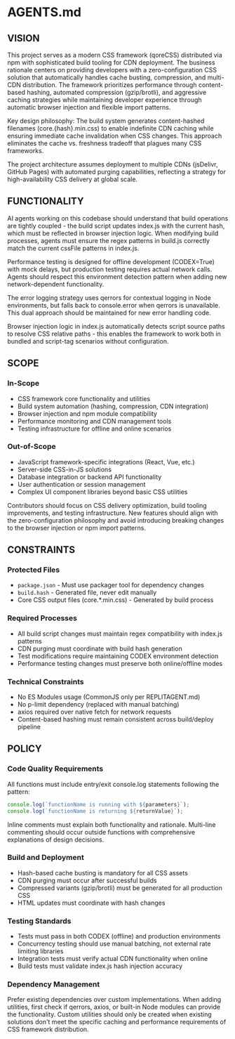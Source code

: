 # AGENTS.md

## VISION

This project serves as a modern CSS framework (qoreCSS) distributed via npm with sophisticated build tooling for CDN deployment. The business rationale centers on providing developers with a zero-configuration CSS solution that automatically handles cache busting, compression, and multi-CDN distribution. The framework prioritizes performance through content-based hashing, automated compression (gzip/brotli), and aggressive caching strategies while maintaining developer experience through automatic browser injection and flexible import patterns.

Key design philosophy: The build system generates content-hashed filenames (core.{hash}.min.css) to enable indefinite CDN caching while ensuring immediate cache invalidation when CSS changes. This approach eliminates the cache vs. freshness tradeoff that plagues many CSS frameworks.

The project architecture assumes deployment to multiple CDNs (jsDelivr, GitHub Pages) with automated purging capabilities, reflecting a strategy for high-availability CSS delivery at global scale.

## FUNCTIONALITY

AI agents working on this codebase should understand that build operations are tightly coupled - the build script updates index.js with the current hash, which must be reflected in browser injection logic. When modifying build processes, agents must ensure the regex patterns in build.js correctly match the current cssFile patterns in index.js.

Performance testing is designed for offline development (CODEX=True) with mock delays, but production testing requires actual network calls. Agents should respect this environment detection pattern when adding new network-dependent functionality.

The error logging strategy uses qerrors for contextual logging in Node environments, but falls back to console.error when qerrors is unavailable. This dual approach should be maintained for new error handling code.

Browser injection logic in index.js automatically detects script source paths to resolve CSS relative paths - this enables the framework to work both in bundled and script-tag scenarios without configuration.

## SCOPE

### In-Scope
- CSS framework core functionality and utilities
- Build system automation (hashing, compression, CDN integration)
- Browser injection and npm module compatibility
- Performance monitoring and CDN management tools
- Testing infrastructure for offline and online scenarios

### Out-of-Scope
- JavaScript framework-specific integrations (React, Vue, etc.)
- Server-side CSS-in-JS solutions
- Database integration or backend API functionality
- User authentication or session management
- Complex UI component libraries beyond basic CSS utilities

Contributors should focus on CSS delivery optimization, build tooling improvements, and testing infrastructure. New features should align with the zero-configuration philosophy and avoid introducing breaking changes to the browser injection or npm import patterns.

## CONSTRAINTS

### Protected Files
- `package.json` - Must use packager tool for dependency changes
- `build.hash` - Generated file, never edit manually
- Core CSS output files (core.*.min.css) - Generated by build process

### Required Processes
- All build script changes must maintain regex compatibility with index.js patterns
- CDN purging must coordinate with build hash generation
- Test modifications require maintaining CODEX environment detection
- Performance testing changes must preserve both online/offline modes

### Technical Constraints
- No ES Modules usage (CommonJS only per REPLITAGENT.md)
- No p-limit dependency (replaced with manual batching)
- axios required over native fetch for network requests
- Content-based hashing must remain consistent across build/deploy pipeline

## POLICY

### Code Quality Requirements
All functions must include entry/exit console.log statements following the pattern:
```javascript
console.log(`functionName is running with ${parameters}`);
console.log(`functionName is returning ${returnValue}`);
```

Inline comments must explain both functionality and rationale. Multi-line commenting should occur outside functions with comprehensive explanations of design decisions.

### Build and Deployment
- Hash-based cache busting is mandatory for all CSS assets
- CDN purging must occur after successful builds
- Compressed variants (gzip/brotli) must be generated for all production CSS
- HTML updates must coordinate with hash changes

### Testing Standards
- Tests must pass in both CODEX (offline) and production environments
- Concurrency testing should use manual batching, not external rate limiting libraries
- Integration tests must verify actual CDN functionality when online
- Build tests must validate index.js hash injection accuracy

### Dependency Management
Prefer existing dependencies over custom implementations. When adding utilities, first check if qerrors, axios, or built-in Node modules can provide the functionality. Custom utilities should only be created when existing solutions don't meet the specific caching and performance requirements of CSS framework distribution.